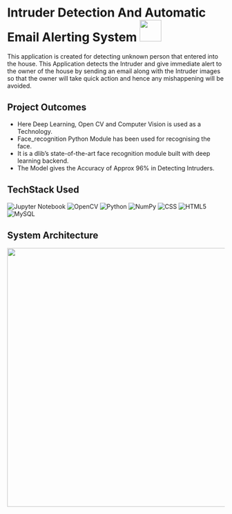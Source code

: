 # Intruder Detection And Automatic Email Alerting System <img src="https://user-images.githubusercontent.com/72980929/180616375-507c3739-82eb-457c-a181-fde61b11d494.png" width="50">


This application is created for detecting unknown person that entered into the house. This Application detects the Intruder and give immediate alert to the owner of the house by 
sending an email along with the Intruder images so that the owner will take quick action and hence any mishappening will be avoided.

## Project Outcomes
- Here Deep Learning, Open CV and Computer Vision is used as a Technology.
- Face_recognition Python Module has been used for recognising the face.
- It is a dlib’s state-of-the-art face recognition module built with deep learning backend.
- The Model gives the Accuracy of Approx 96% in Detecting Intruders.

## TechStack Used
![Jupyter Notebook](https://img.shields.io/badge/jupyter-%23FA0F00.svg?style=for-the-badge&logo=jupyter&logoColor=white)
![OpenCV](https://img.shields.io/badge/opencv-%23white.svg?style=for-the-badge&logo=opencv&logoColor=white)
![Python](https://img.shields.io/badge/python-3670A0?style=for-the-badge&logo=python&logoColor=ffdd54)
![NumPy](https://img.shields.io/badge/numpy-%23013243.svg?style=for-the-badge&logo=numpy&logoColor=white)
![CSS](https://img.shields.io/badge/CSS-%23D00000?&style=for-the-badge&logo=css3&logoColor=white)
![HTML5](https://img.shields.io/badge/html5-%23E34F26.svg?style=for-the-badge&logo=html5&logoColor=white)
![MySQL](https://img.shields.io/badge/mysql-%2300f.svg?style=for-the-badge&logo=mysql&logoColor=white)

## System Architecture
<center><img src="https://user-images.githubusercontent.com/72980929/180616064-cf5793eb-593a-446d-88de-212b28cefff0.png" height="600" width="600"></center>





